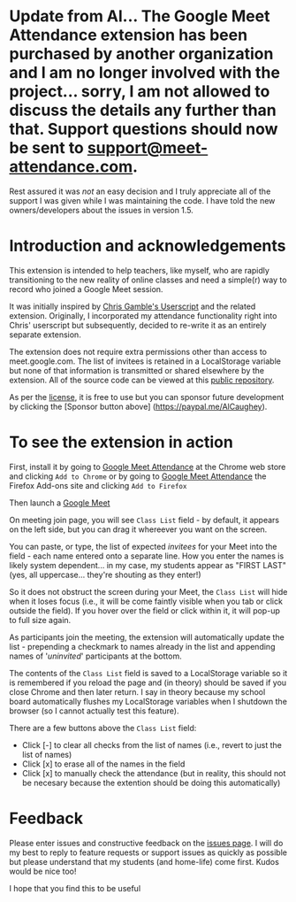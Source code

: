 # Update from Al... The Google Meet Attendance extension has been purchased by another organization and I am no longer involved with the project... sorry, I am not allowed to discuss the details any further than that.  Support questions should now be sent to support@meet-attendance.com.

Rest assured it was _*not*_ an easy decision and I truly appreciate all of the support I was given while I was maintaining the code.  I have told the new owners/developers about the issues in version 1.5. 

# Introduction and acknowledgements

This extension is intended to help teachers, like myself, who are rapidly transitioning to the new reality of online classes and need a simple(r) way to record who joined a Google Meet session.

It was initially inspired by [Chris Gamble's Userscript](https://greasyfork.org/en/scripts/397862-google-meet-grid-view) and the related extension.  Originally, I incorporated my attendance functionality right into Chris' userscript but subsequently, decided to re-write it as an entirely separate extension.

The extension does not require extra permissions other than access to meet.google.com. The list of invitees is retained in a LocalStorage variable but none of that information is transmitted or shared elsewhere by the extension.  All of the source code can be viewed at this [public repository](https://github.com/al-caughey/Google-Meet-Attendance).

As per the [license](https://github.com/al-caughey/Google-Meet-Attendance/blob/master/LICENSE.md), it is free to use but you can sponsor future development by clicking the [Sponsor button above] (https://paypal.me/AlCaughey).

# To see the extension in action
First, install it by going to [Google Meet Attendance](https://chrome.google.com/webstore/detail/fkdjflnaggakjamjkmimcofefhppfljd) at the Chrome web store and clicking `Add to Chrome` or by going to [Google Meet Attendance](https://addons.mozilla.org/en-US/firefox/addon/google-meet-attendance/) the Firefox Add-ons site and clicking `Add to Firefox` 

Then launch a [Google Meet](https://meet.google.com)

On meeting join page, you will see `Class List` field - by default, it appears on the left side, but you can drag it whereever you want on the screen.  

You can paste, or type, the list of expected *invitees* for your Meet into the field - each name entered onto a separate line. How you enter the names is likely system dependent... in my case, my students appear as "FIRST LAST" (yes, all uppercase... they're shouting as they enter!)

So it does not obstruct the screen during your Meet, the `Class List` will hide when it loses focus (i.e., it will be come faintly visible when you tab or click outside the field).  If you hover over the field or click within it, it will pop-up to full size again.
   
As participants join the meeting, the extension will automatically update the list - prepending a checkmark to names already in the list and appending names of '*uninvited*' participants at the bottom.

The contents of the `Class List` field is saved to a LocalStorage variable so it is remembered if you reload the page and (in theory) should be saved if you close Chrome and then later return.  I say in theory because my school board automatically flushes my LocalStorage variables when I shutdown the browser (so I cannot actually test this feature).

There are a few buttons above the `Class List` field:
* Click [-] to clear all checks from the list of names (i.e., revert to just the list of names)
* Click [x] to erase all of the names in the field
* Click [x] to manually check the attendance (but in reality, this should not be necesary because the extention should be doing  this automatically)
   
# Feedback
Please enter issues and constructive feedback on the [issues page](https://github.com/al-caughey/Google-Meet-Attendance/issues). I will do my best to reply to feature requests or support issues as quickly as possible but please understand that my students (and home-life) come first.  Kudos would be nice too!

I hope that you find this to be useful
